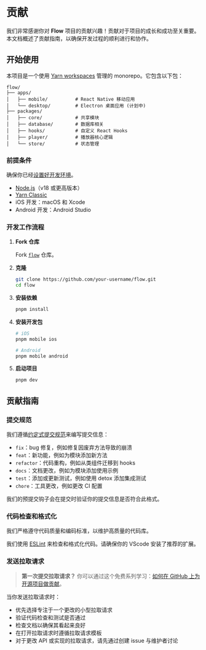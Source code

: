 # 贡献

我们非常感谢你对 **Flow** 项目的贡献兴趣！贡献对于项目的成长和成功至关重要。本文档概述了贡献指南，以确保开发过程的顺利进行和协作。

## 开始使用

本项目是一个使用 [Yarn workspaces](https://yarnpkg.com/features/workspaces) 管理的 monorepo。它包含以下包：

```
flow/
├── apps/
│   ├── mobile/          # React Native 移动应用
│   └── desktop/         # Electron 桌面应用 (计划中)
├── packages/
│   ├── core/            # 共享模块
│   ├── database/        # 数据库相关
│   ├── hooks/           # 自定义 React Hooks
│   ├── player/          # 播放器核心逻辑
│   └── store/           # 状态管理
```

### 前提条件

确保你已经[设置好开发环境](https://reactnative.dev/docs/set-up-your-environment)。

- [Node.js](https://nodejs.org/)（v18 或更高版本）
- [Yarn Classic](https://classic.yarnpkg.com/en/docs)
- iOS 开发：macOS 和 Xcode
- Android 开发：Android Studio

### 开发工作流程

1. **Fork 仓库**

   Fork [`flow`](https://github.com/nodefinity/flow) 仓库。

2. **克隆**

   ```bash
   git clone https://github.com/your-username/flow.git
   cd flow
   ```

3. **安装依赖**

   ```bash
   pnpm install
   ```

4. **安装开发包**

   ```bash
   # iOS
   pnpm mobile ios

   # Android
   pnpm mobile android
   ```

5. **启动项目**

   ```bash
   pnpm dev
   ```

## 贡献指南

### 提交规范

我们遵循[约定式提交规范](https://www.conventionalcommits.org/en)来编写提交信息：

- `fix`：bug 修复，例如修复因废弃方法导致的崩溃
- `feat`：新功能，例如为模块添加新方法
- `refactor`：代码重构，例如从类组件迁移到 hooks
- `docs`：文档更改，例如为模块添加使用示例
- `test`：添加或更新测试，例如使用 detox 添加集成测试
- `chore`：工具更改，例如更改 CI 配置

我们的预提交钩子会在提交时验证你的提交信息是否符合此格式。

### 代码检查和格式化

我们严格遵守代码质量和编码标准，以维护高质量的代码库。

我们使用 [ESLint](https://eslint.org/) 来检查和格式化代码。请确保你的 VScode 安装了推荐的扩展。

### 发送拉取请求

> **第一次提交拉取请求？** 你可以通过这个免费系列学习：[如何在 GitHub 上为开源项目做贡献](https://app.egghead.io/playlists/how-to-contribute-to-an-open-source-project-on-github)。

当你发送拉取请求时：

- 优先选择专注于一个更改的小型拉取请求
- 验证代码检查和测试是否通过
- 检查文档以确保其看起来良好
- 在打开拉取请求时遵循拉取请求模板
- 对于更改 API 或实现的拉取请求，请先通过创建 issue 与维护者讨论
